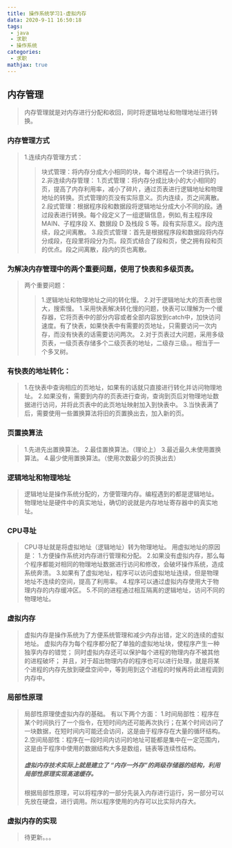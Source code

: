 ```yaml
---
title: 操作系统学习1-虚拟内存
data: 2020-9-11 16:50:18
tags:
 - java
 - 求职
 - 操作系统
categories:
 - 求职
mathjax: true
---
```

## 内存管理

> 内存管理就是对内存进行分配和收回，同时将逻辑地址和物理地址进行转换。

### 内存管理方式
>1.连续内存管理方式：
>>块式管理：将内存分成大小相同的块，每个进程占一个块进行执行。
>2.非连续内存管理：
>>1.页式管理：将内存分成比块小的大小相同的页，提高了内存利用率，减小了碎片，通过页表进行逻辑地址和物理地址的转换。页式管理的页没有实际意义。页内连续，页之间离散。
>>2.段式管理：根据程序段和数据段将逻辑地址分成大小不同的段。通过段表进行转换。每个段定义了一组逻辑信息，例如,有主程序段 MAIN、子程序段 X、数据段 D 及栈段 S 等。段有实际意义。段内连续，段之间离散。
>>3.段页式管理：首先是根据程序段和数据段将内存分成段，在段里将段分为页。段页式结合了段和页，使之拥有段和页的优点。段之间离散，段内的页也离散。

### 为解决内存管理中的两个重要问题，使用了快表和多级页表。
>两个重要问题：
>>1.逻辑地址和物理地址之间的转化慢。
>>2.对于逻辑地址大的页表也很大，搜索慢。
>1.采用快表解决转化慢的问题，快表可以理解为一个缓存器，它将页表中的部分内容或者全部内容放到catch中，加快访问速度。有了快表，如果快表中有需要的页地址，只需要访问一次内存，而没有快表的话需要访问两次。
>2.对于页表过大问题，采用多级页表，一级页表存储多个二级页表的地址，二级存三级。。相当于一个多叉树。

### 有快表的地址转化：
>1.在快表中查询相应的页地址，如果有的话就只直接进行转化并访问物理地址。
>2.如果没有，需要到内存的页表进行查询，查询到页后对物理地址数据进行访问，并将此页表中的此页地址映射加入到快表中。
>3.当快表满了后，需要使用一些置换算法将旧的页置换出去，加入新的页。

### 页置换算法
>1.先进先出置换算法。
>2.最佳置换算法。（理论上）
>3.最近最久未使用置换算法。
>4.最少使用置换算法。（使用次数最少的页换出去）

### 逻辑地址和物理地址
>逻辑地址是操作系统分配的，方便管理内存。编程遇到的都是逻辑地址。
>物理地址是硬件中的真实地址，确切的说就是内存地址寄存器中的真实地址。

### CPU寻址
>CPU寻址就是将虚拟地址（逻辑地址）转为物理地址。
>用虚拟地址的原因是：
>1.方便操作系统对内存进行管理和分配。
>2.如果没有虚拟内存，那么每个程序都能对相同的物理地址数据进行访问和修改，会破坏操作系统，造成系统奔溃。
>3.如果有了虚拟地址，程序可以访问虚拟地址连续，但是物理地址不连续的空间，提高了利用率。
>4.程序可以通过虚拟内存使用大于物理内存的内存缓冲区。
>5.不同的进程通过相互隔离的逻辑地址，访问不同的物理地址。

### 虚拟内存
>虚拟内存是操作系统为了方便系统管理和减少内存出错，定义的连续的虚拟地址。
>虚拟内存为每个程序都分配了单独的虚拟地址块，使程序产生一种独享内存的错觉；
>同时虚拟内存还可以保护每个进程的物理内存不被其他的进程破坏；
>并且，对于超出物理内存的程序也可以进行处理，就是将某个进程的内存先放到硬盘空间中，等到用到这个进程的时候再将此进程调到内存中。

### 局部性原理
>局部性原理使虚拟内存的基础。
>有以下两个方面：
>1.时间局部性：程序在某个时间执行了一个指令，在短时间内还可能再次执行；在某个时间访问了一块数据，在短时间内可能还会访问，这是由于程序存在大量的循环结构。
>2.空间局部性：程序在一段时间内访问的地址可能都是集中在一定范围内，这是由于程序中使用的数据结构大多是数组，链表等连续性结构。
>
>##### 虚拟内存技术实际上就是建立了 “内存一外存”的两级存储器的结构，利用局部性原理实现髙速缓存。
>根据局部性原理，可以将程序的一部分先装入内存进行运行，另一部分可以先放在硬盘，进行调用。所以程序使用的内存可以比实际内存大。
### 虚拟内存的实现
>待更新。。。

###  

